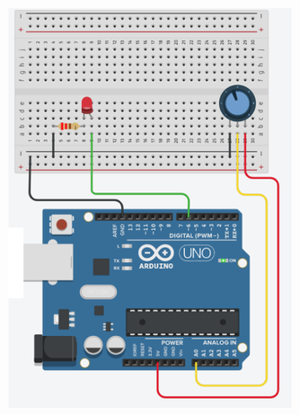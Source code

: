 ![image](https://github.com/frankyhub/Arduino-Beispiele_I/blob/master/A05_PWM_LED_dimmen/A05_PWM_LED_dimmen.png)
